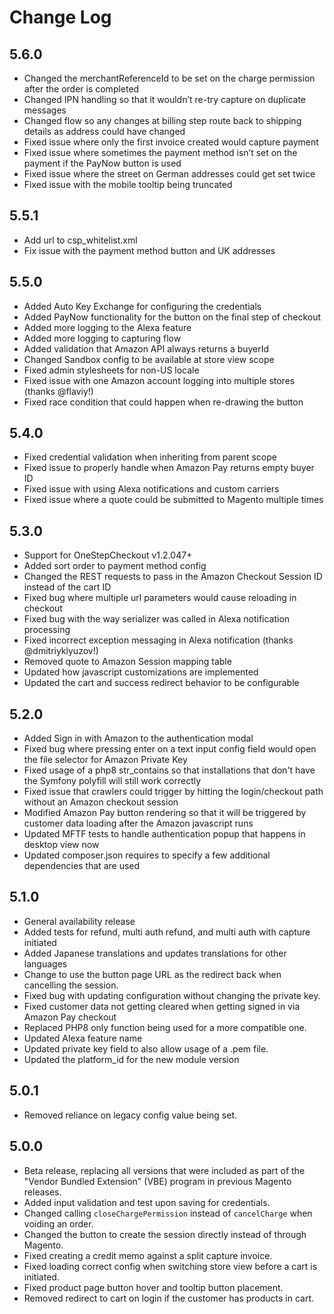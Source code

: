 # Change Log

## 5.6.0
* Changed the merchantReferenceId to be set on the charge permission after the order is completed
* Changed IPN handling so that it wouldn’t re-try capture on duplicate messages
* Changed flow so any changes at billing step route back to shipping details as address could have changed
* Fixed issue where only the first invoice created would capture payment
* Fixed issue where sometimes the payment method isn’t set on the payment if the PayNow button is used
* Fixed issue where the street on German addresses could get set twice
* Fixed issue with the mobile tooltip being truncated

## 5.5.1
* Add url to csp_whitelist.xml
* Fix issue with the payment method button and UK addresses

## 5.5.0
* Added Auto Key Exchange for configuring the credentials
* Added PayNow functionality for the button on the final step of checkout
* Added more logging to the Alexa feature
* Added more logging to capturing flow
* Added validation that Amazon API always returns a buyerId
* Changed Sandbox config to be available at store view scope
* Fixed admin stylesheets for non-US locale
* Fixed issue with one Amazon account logging into multiple stores (thanks @flaviy!)
* Fixed race condition that could happen when re-drawing the button

## 5.4.0
* Fixed credential validation when inheriting from parent scope
* Fixed issue to properly handle when Amazon Pay returns empty buyer ID
* Fixed issue with using Alexa notifications and custom carriers
* Fixed issue where a quote could be submitted to Magento multiple times

## 5.3.0
* Support for OneStepCheckout v1.2.047+
* Added sort order to payment method config
* Changed the REST requests to pass in the Amazon Checkout Session ID instead of the cart ID
* Fixed bug where multiple url parameters would cause reloading in checkout
* Fixed bug with the way serializer was called in Alexa notification processing
* Fixed incorrect exception messaging in Alexa notification (thanks @dmitriyklyuzov!)
* Removed quote to Amazon Session mapping table
* Updated how javascript customizations are implemented
* Updated the cart and success redirect behavior to be configurable

## 5.2.0
* Added Sign in with Amazon to the authentication modal
* Fixed bug where pressing enter on a text input config field would open the file selector for Amazon Private Key
* Fixed usage of a php8 str_contains so that installations that don't have the Symfony polyfill will still work correctly
* Fixed issue that crawlers could trigger by hitting the login/checkout path without an Amazon checkout session
* Modified Amazon Pay button rendering so that it will be triggered by customer data loading after the Amazon javascript runs
* Updated MFTF tests to handle authentication popup that happens in desktop view now
* Updated composer.json requires to specify a few additional dependencies that are used

## 5.1.0
* General availability release
* Added tests for refund, multi auth refund, and multi auth with capture initiated
* Added Japanese translations and updates translations for other languages
* Change to use the button page URL as the redirect back when cancelling the session.
* Fixed bug with updating configuration without changing the private key.
* Fixed customer data not getting cleared when getting signed in via Amazon Pay checkout
* Replaced PHP8 only function being used for a more compatible one.
* Updated Alexa feature name
* Updated private key field to also allow usage of a .pem file.
* Updated the platform_id for the new module version

## 5.0.1
* Removed reliance on legacy config value being set.

## 5.0.0
* Beta release, replacing all versions that were included as part of the "Vendor Bundled Extension" (VBE) program in previous Magento releases.
* Added input validation and test upon saving for credentials.
* Changed calling `closeChargePermission` instead of `cancelCharge` when voiding an order.
* Changed the button to create the session directly instead of through Magento.
* Fixed creating a credit memo against a split capture invoice.
* Fixed loading correct config when switching store view before a cart is initiated.
* Fixed product page button hover and tooltip button placement.
* Removed redirect to cart on login if the customer has products in cart.
